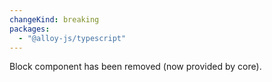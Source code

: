 ```yaml
---
changeKind: breaking
packages:
  - "@alloy-js/typescript"
---
```


Block component has been removed (now provided by core).